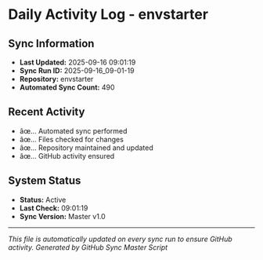 ﻿# Daily Activity Log - envstarter

## Sync Information
- **Last Updated:** 2025-09-16 09:01:19
- **Sync Run ID:** 2025-09-16_09-01-19
- **Repository:** envstarter
- **Automated Sync Count:** 490

## Recent Activity
- âœ… Automated sync performed
- âœ… Files checked for changes
- âœ… Repository maintained and updated
- âœ… GitHub activity ensured

## System Status
- **Status:** Active
- **Last Check:** 09:01:19
- **Sync Version:** Master v1.0

---
*This file is automatically updated on every sync run to ensure GitHub activity.*
*Generated by GitHub Sync Master Script*
